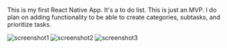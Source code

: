 This is my first React Native App. It's a to do list. This is just an MVP. I do plan on adding functionality to be able to create categories, subtasks, and prioritize tasks. 


![screenshot1](https://github.com/alexiscodes21/toDoApp/assets/92007314/9116ff93-5d19-40f4-8991-880fed43fa66)
![screenshot2](https://github.com/alexiscodes21/toDoApp/assets/92007314/fddca4fb-2ad5-4eb1-8d66-52aef2628285)
![screenshot3](https://github.com/alexiscodes21/toDoApp/assets/92007314/0d24c6d9-3b96-4e88-99ce-e40349d9e171)

